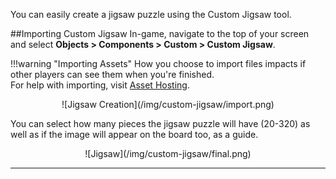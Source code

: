 You can easily create a jigsaw puzzle using the Custom Jigsaw tool.

##Importing Custom Jigsaw
In-game, navigate to the top of your screen and select **Objects > Components > Custom > Custom Jigsaw**.

!!!warning "Importing Assets"
    How you choose to import files impacts if other players can see them when you're finished.<br>For help with importing, visit [Asset Hosting](asset-importing).

<center>![Jigsaw Creation](/img/custom-jigsaw/import.png)</center>

You can select how many pieces the jigsaw puzzle will have (20-320) as well as if the image will appear on the board too, as a guide.

<center>![Jigsaw](/img/custom-jigsaw/final.png)</center>

---
